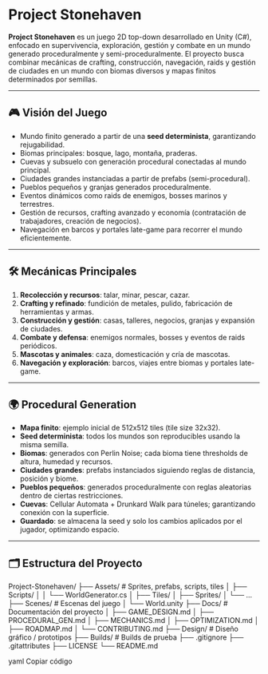 # Project Stonehaven

**Project Stonehaven** es un juego 2D top-down desarrollado en Unity (C#), enfocado en supervivencia, exploración, gestión y combate en un mundo generado proceduralmente y semi-proceduralmente. El proyecto busca combinar mecánicas de crafting, construcción, navegación, raids y gestión de ciudades en un mundo con biomas diversos y mapas finitos determinados por semillas.

---

## 🎮 Visión del Juego

- Mundo finito generado a partir de una **seed determinista**, garantizando rejugabilidad.  
- Biomas principales: bosque, lago, montaña, praderas.  
- Cuevas y subsuelo con generación procedural conectadas al mundo principal.  
- Ciudades grandes instanciadas a partir de prefabs (semi-procedural).  
- Pueblos pequeños y granjas generados proceduralmente.  
- Eventos dinámicos como raids de enemigos, bosses marinos y terrestres.  
- Gestión de recursos, crafting avanzado y economía (contratación de trabajadores, creación de negocios).  
- Navegación en barcos y portales late-game para recorrer el mundo eficientemente.  

---

## 🛠 Mecánicas Principales

1. **Recolección y recursos**: talar, minar, pescar, cazar.  
2. **Crafting y refinado**: fundición de metales, pulido, fabricación de herramientas y armas.  
3. **Construcción y gestión**: casas, talleres, negocios, granjas y expansión de ciudades.  
4. **Combate y defensa**: enemigos normales, bosses y eventos de raids periódicos.  
5. **Mascotas y animales**: caza, domesticación y cría de mascotas.  
6. **Navegación y exploración**: barcos, viajes entre biomas y portales late-game.  

---

## 🌍 Procedural Generation

- **Mapa finito**: ejemplo inicial de 512x512 tiles (tile size 32x32).  
- **Seed determinista**: todos los mundos son reproducibles usando la misma semilla.  
- **Biomas**: generados con Perlin Noise; cada bioma tiene thresholds de altura, humedad y recursos.  
- **Ciudades grandes**: prefabs instanciados siguiendo reglas de distancia, posición y biome.  
- **Pueblos pequeños**: generados proceduralmente con reglas aleatorias dentro de ciertas restricciones.  
- **Cuevas**: Cellular Automata + Drunkard Walk para túneles; garantizando conexión con la superficie.  
- **Guardado**: se almacena la seed y solo los cambios aplicados por el jugador, optimizando espacio.

---

## 🗂 Estructura del Proyecto

Project-Stonehaven/
├── Assets/ # Sprites, prefabs, scripts, tiles
│ ├── Scripts/
│ │ └── WorldGenerator.cs
│ ├── Tiles/
│ ├── Sprites/
│ └── ...
├── Scenes/ # Escenas del juego
│ └── World.unity
├── Docs/ # Documentación del proyecto
│ ├── GAME_DESIGN.md
│ ├── PROCEDURAL_GEN.md
│ ├── MECHANICS.md
│ ├── OPTIMIZATION.md
│ ├── ROADMAP.md
│ └── CONTRIBUTING.md
├── Design/ # Diseño gráfico / prototipos
├── Builds/ # Builds de prueba
├── .gitignore
├── .gitattributes
├── LICENSE
└── README.md

yaml
Copiar código
